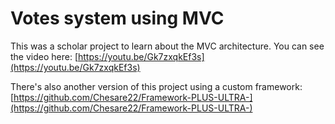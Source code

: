 # Votes system using MVC

This was a scholar project to learn about the MVC architecture. You can see the video here: [https://youtu.be/Gk7zxqkEf3s](https://youtu.be/Gk7zxqkEf3s)

There's also another version of this project using a custom framework:
[https://github.com/Chesare22/Framework-PLUS-ULTRA-](https://github.com/Chesare22/Framework-PLUS-ULTRA-)
